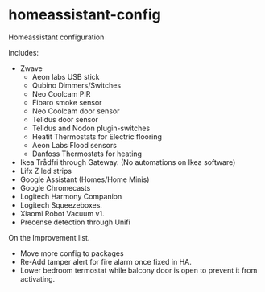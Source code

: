 # homeassistant-config
Homeassistant configuration

Includes: 

- Zwave 
   - Aeon labs USB stick
   - Qubino Dimmers/Switches
   - Neo Coolcam PIR
   - Fibaro smoke sensor
   - Neo Coolcam door sensor 
   - Telldus door sensor
   - Telldus and Nodon plugin-switches
   - Heatit Thermostats for Electric flooring 
   - Aeon Labs Flood sensors 
   - Danfoss Thermostats for heating
- Ikea Trådfri through Gateway. (No automations on Ikea software) 
- Lifx Z led strips 
- Google Assistant (Homes/Home Minis) 
- Google Chromecasts
- Logitech Harmony Companion
- Logitech Squeezeboxes. 
- Xiaomi Robot Vacuum v1. 
- Precense detection through Unifi 

On the Improvement list. 

- Move more config to packages 
- Re-Add tamper alert for fire alarm once fixed in HA. 
- Lower bedroom termostat while balcony door is open to prevent it from activating.
